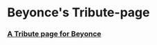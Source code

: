 # Beyonce's Tribute-page

###  [A Tribute page for Beyonce](https://lanrewaju94.github.io/Tribute-page--freeCodeCamp/)

